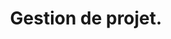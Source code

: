 ---
layout: cours
type: frontEnd
number: 10
pathImg: /images/cards/prAgile.png
title: Gestion de projet.
comment: La méthode Agile comme méthode de travail.
link: /templates/prAgile.html
---